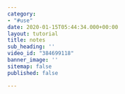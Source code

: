 ```yaml
---
category:
- "#use"
date: 2020-01-15T05:44:34.000+00:00
layout: tutorial
title: notes
sub_heading: ''
video_id: "384699118"
banner_image: ''
sitemap: false
published: false

---
```

